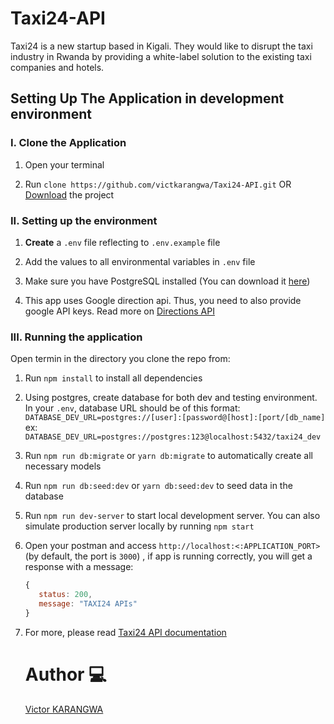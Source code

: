# Taxi24-API
Taxi24 is a new startup based in Kigali. They would like to disrupt the taxi industry in Rwanda by providing a white-label solution to the existing taxi companies and hotels.

## Setting Up The Application in development environment

### I. Clone the Application

1. Open your terminal 

2. Run `clone https://github.com/victkarangwa/Taxi24-API.git` OR [Download](https://github.com/victkarangwa/Taxi24-API/archive/refs/heads/develop.zip) the project

### II. Setting up the environment

1. **Create** a `.env` file reflecting to `.env.example` file

2. Add the values to all environmental variables in `.env` file
 
3. Make sure you have PostgreSQL installed (You can download it [here](https://www.postgresql.org/download/))
4. This app uses Google direction api. Thus, you need to also provide google API keys. Read more on [Directions API](https://developers.google.com/maps/documentation/directions/overview)

### III. Running the application

Open termin in the directory you clone the repo from:

1. Run `npm install` to install all dependencies

2. Using postgres, create database for both dev and testing environment. In your `.env`, database URL should be of this format:
`DATABASE_DEV_URL=postgres://[user]:[password@[host]:[port/[db_name]`
ex:
`DATABASE_DEV_URL=postgres://postgres:123@localhost:5432/taxi24_dev`

3. Run `npm run db:migrate` or `yarn db:migrate` to automatically create all necessary models

4. Run `npm run db:seed:dev` or `yarn db:seed:dev` to seed data in the database

5. Run `npm run dev-server` to start local development server. You can also simulate production server locally by running `npm start`

6. Open your postman and access ` http://localhost:<:APPLICATION_PORT> ` (by default, the port is `3000`) , if app is running correctly, you will get a response with a message:

    ```javascript
   { 
       status: 200,
       message: "TAXI24 APIs"
   }
    ```

7. For more, please read [Taxi24 API documentation](https://documenter.getpostman.com/view/7772830/TzecDRBV)

    # Author :computer:
    [Victor KARANGWA](https://github.com/victkarangwa)